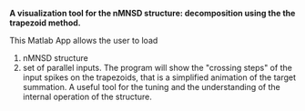  **A visualization tool for the nMNSD structure: decomposition using the the trapezoid method.**

This Matlab App allows the user to load 
1) nMNSD structure
2) set of parallel inputs.
The program will show the "crossing steps" of the input spikes on the trapezoids, that is a simplified 
animation of the target summation. A useful tool for the tuning and the understanding of the internal 
operation of the structure.

